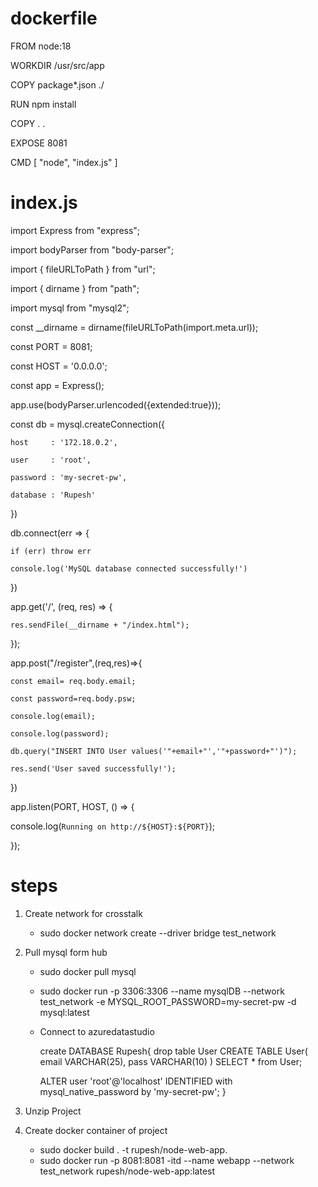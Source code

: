 # dockerfile
FROM node:18

WORKDIR /usr/src/app

COPY package*.json ./

RUN npm install

COPY . .

EXPOSE 8081

CMD [ "node", "index.js" ]

# index.js
import Express from "express";

import bodyParser from "body-parser";

import { fileURLToPath } from "url";

import { dirname } from "path";

import mysql from "mysql2";

const __dirname = dirname(fileURLToPath(import.meta.url));

const PORT = 8081;

const HOST = '0.0.0.0';

const app = Express();

app.use(bodyParser.urlencoded({extended:true}));

const db = mysql.createConnection({

    host     : '172.18.0.2',
    
    user     : 'root',
    
    password : 'my-secret-pw',
    
    database : 'Rupesh'

})
  
db.connect(err => {

    if (err) throw err 
    
    console.log('MySQL database connected successfully!')
})

app.get('/', (req, res) => {
    
    res.sendFile(__dirname + "/index.html");

});

app.post("/register",(req,res)=>{

    const email= req.body.email;
    
    const password=req.body.psw;
    
    console.log(email);
    
    console.log(password);
    
    db.query("INSERT INTO User values('"+email+"','"+password+"')");
    
    res.send('User saved successfully!');

})

app.listen(PORT, HOST, () => {

  console.log(`Running on http://${HOST}:${PORT}`);

});

# steps
1. Create network for crosstalk
	- sudo docker network create --driver bridge test_network

2. Pull mysql form hub
	- sudo docker pull mysql
	- sudo docker run -p 3306:3306 --name mysqlDB --network test_network -e MYSQL_ROOT_PASSWORD=my-secret-pw -d mysql:latest
	- Connect to azuredatastudio

		create DATABASE Rupesh{
		drop table User
		CREATE TABLE User(
		    email VARCHAR(25),
		    pass VARCHAR(10)
		)
		SELECT * from User;

		ALTER user 'root'@'localhost' IDENTIFIED with  mysql_native_password by 'my-secret-pw';
	}
	
3. Unzip Project
4. Create docker container of project 
	- sudo docker build . -t rupesh/node-web-app.
	- sudo docker run -p 8081:8081 -itd --name webapp --network test_network rupesh/node-web-app:latest
	
